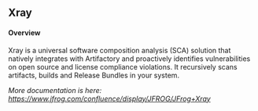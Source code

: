 ## Xray

#### Overview

Xray is a universal software composition analysis (SCA) solution that natively integrates with Artifactory and proactively identifies vulnerabilities on open source and license compliance violations. It recursively scans artifacts, builds and Release Bundles in your system.

*More documentation is here: https://www.jfrog.com/confluence/display/JFROG/JFrog+Xray*